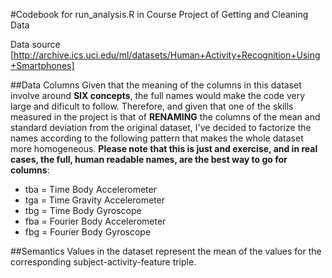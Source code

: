 #Codebook for run_analysis.R in Course Project of Getting and Cleaning Data

Data source [http://archive.ics.uci.edu/ml/datasets/Human+Activity+Recognition+Using+Smartphones]

##Data Columns
Given that the meaning of the columns in this dataset involve around **SIX concepts**, the full names would make the code very large and dificult to follow. Therefore, and given that one of the skills measured in the project is that of **RENAMING** the columns of the mean and standard deviation from the original dataset, I've decided to factorize the names according to the following pattern that makes the whole dataset more homogeneous. **Please note that this is just and exercise, and in real cases, the full, human readable names, are the best way to go for columns**:

* tba = Time Body Accelerometer
* tga = Time Gravity Accelerometer
* tbg = Time Body Gyroscope
* fba = Fourier Body Accelerometer
* fbg = Fourier Body Gyroscope

##Semantics
Values in the dataset represent the mean of the values for the corresponding subject-activity-feature triple.
